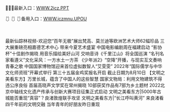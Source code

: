 <p>
	📳📳📳最新入口：<a href="http://www.baidu.com/link?url=6MA2SWnO3Raqke39an_0PUxosM6ZrUGzi1BN9tNnlPW&wd">WWW.2icz.PPT</a> 
	<p>
		🩱
🩱
🩱备用入口：<a href="http://www.baidu.com/link?url=6MA2SWnO3Raqke39an_0PUxosM6ZrUGzi1BN9tNnlPW&wd">WWW.iczmnu.UPOU</a> 
	</p>
	<p>
		<br />
	</p>
	<p>
		最新仙踪林视频-欢迎您“百年无极”展出梵高、莫兰迪等欧洲艺术大师62幅珍品
三大展重磅亮相嘉德艺术中心 带来今夏艺术盛宴
中国电影编剧周在福建启动 “影协杯”十佳剧作揭晓
用音乐描绘美好山河 交响音诗《千里江山》将全国巡演
“名刊名家看遵义”文化采风：一方水土一方茶
《少年派2》“空降”开播，与现实互文奏响青春之歌
中国国家博物馆迎来首位虚拟数智人“艾雯雯”
2022年“国际儒学与中华文化师资班”开幕式举行
第三十五届金鸡奖报名开启 截止日期为8月10日
【文明之美看东方】万里长城，蕴含了中国人的这些智慧
国家文物局：利用文物建筑不得违公序良俗
首届高晓声文学奖在常州揭晓 10部获奖作品有7部为乡土题材
2022北京中轴线文化遗产传承与创新大赛项目征集正式启动
文明之美看东方|5000年古城能否重现“真容”？良渚敦煌联手攻坚
文明之美看东方|“长江呼叫黄河” 来良渚看四千年前的文明交融
当年青年的好朋友昨日重现
	</p>
